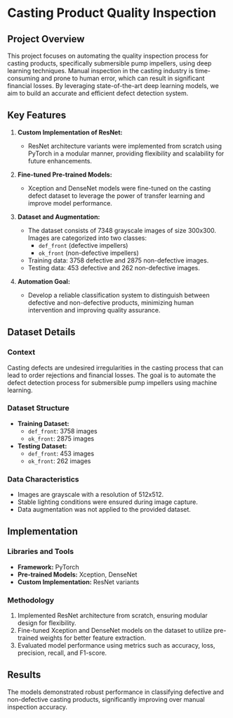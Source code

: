 # Casting Product Quality Inspection

## Project Overview
This project focuses on automating the quality inspection process for casting products, specifically submersible pump impellers, using deep learning techniques. Manual inspection in the casting industry is time-consuming and prone to human error, which can result in significant financial losses. By leveraging state-of-the-art deep learning models, we aim to build an accurate and efficient defect detection system.

## Key Features
1. **Custom Implementation of ResNet:**
   - ResNet architecture variants were implemented from scratch using PyTorch in a modular manner, providing flexibility and scalability for future enhancements.

2. **Fine-tuned Pre-trained Models:**
   - Xception and DenseNet models were fine-tuned on the casting defect dataset to leverage the power of transfer learning and improve model performance.

3. **Dataset and Augmentation:**
   - The dataset consists of 7348 grayscale images of size 300x300. Images are categorized into two classes:
     - `def_front` (defective impellers)
     - `ok_front` (non-defective impellers)
   - Training data: 3758 defective and 2875 non-defective images.
   - Testing data: 453 defective and 262 non-defective images.

4. **Automation Goal:**
   - Develop a reliable classification system to distinguish between defective and non-defective products, minimizing human intervention and improving quality assurance.

## Dataset Details
### Context
Casting defects are undesired irregularities in the casting process that can lead to order rejections and financial losses. The goal is to automate the defect detection process for submersible pump impellers using machine learning.

### Dataset Structure
- **Training Dataset:**
  - `def_front`: 3758 images
  - `ok_front`: 2875 images
- **Testing Dataset:**
  - `def_front`: 453 images
  - `ok_front`: 262 images

### Data Characteristics
- Images are grayscale with a resolution of 512x512.
- Stable lighting conditions were ensured during image capture.
- Data augmentation was not applied to the provided dataset.

## Implementation
### Libraries and Tools
- **Framework:** PyTorch
- **Pre-trained Models:** Xception, DenseNet
- **Custom Implementation:** ResNet variants

### Methodology
1. Implemented ResNet architecture from scratch, ensuring modular design for flexibility.
2. Fine-tuned Xception and DenseNet models on the dataset to utilize pre-trained weights for better feature extraction.
3. Evaluated model performance using metrics such as accuracy, loss, precision, recall, and F1-score.

## Results
The models demonstrated robust performance in classifying defective and non-defective casting products, significantly improving over manual inspection accuracy.


